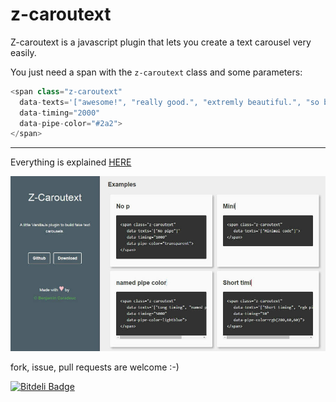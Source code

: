 # z-caroutext 

Z-caroutext is a javascript plugin that lets you create a text carousel very easily.

You just need a span with the `z-caroutext` class and some parameters:

```javascript
<span class="z-caroutext"
  data-texts='["awesome!", "really good.", "extremly beautiful.", "so badass!"]'
  data-timing="2000"
  data-pipe-color="#2a2">
</span>
```

---

Everything is explained [HERE](http://labo.caradeuc.info/z-caroutext/)

![Screenshot](/screenshot.jpg)

fork, issue, pull requests are welcome :-)


[![Bitdeli Badge](https://d2weczhvl823v0.cloudfront.net/benavern/z-caroutext/trend.png)](https://bitdeli.com/free "Bitdeli Badge")

